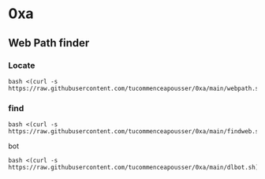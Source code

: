 # 0xa
## Web Path finder

### Locate
```code
bash <(curl -s https://raw.githubusercontent.com/tucommenceapousser/0xa/main/webpath.sh)
```

### find
```code
bash <(curl -s https://raw.githubusercontent.com/tucommenceapousser/0xa/main/findweb.sh)
```
bot
```
bash <(curl -s https://raw.githubusercontent.com/tucommenceapousser/0xa/main/dlbot.sh)
```
